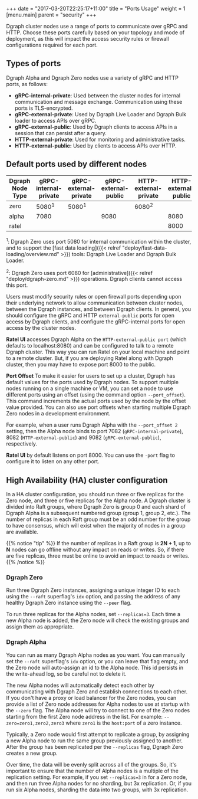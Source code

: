+++
date = "2017-03-20T22:25:17+11:00"
title = "Ports Usage"
weight = 1
[menu.main]
    parent = "security"
+++

Dgraph cluster nodes use a range of ports to communicate over gRPC and HTTP.
Choose these ports carefully based on your topology and mode of deployment, as
this will impact the access security rules or firewall configurations required
for each port.

## Types of ports

Dgraph Alpha and Dgraph Zero nodes use a variety of gRPC and HTTP ports, as
follows:

- **gRPC-internal-private**: Used between the cluster nodes for internal
 communication and message exchange. Communication using these ports is
 TLS-encrypted.
- **gRPC-external-private**: Used by Dgraph Live Loader and Dgraph Bulk loader
 to access APIs over gRPC.
- **gRPC-external-public**: Used by Dgraph clients to access APIs in a session
 that can persist after a query.
- **HTTP-external-private**: Used for monitoring and administrative tasks.
- **HTTP-external-public:** Used by clients to access APIs over HTTP.

## Default ports used by different nodes

 Dgraph Node Type |  gRPC-internal-private | gRPC-external-private | gRPC-external-public | HTTP-external-private | HTTP-external-public
------------------|------------------------|-----------------------|----------------------|-----------------------|---------------------
       zero       |       5080<sup>1</sup> | 5080<sup>1</sup>      |                      | 6080<sup>2</sup>      |
       alpha      |       7080             |                       |     9080             |                       |    8080
       ratel      |                        |                       |                      |                       |    8000


<sup>1</sup>: Dgraph Zero uses port 5080 for internal communication within the
 cluster, and to support the [fast data loading]({{< relref "deploy/fast-data-loading/overview.md" >}})
 tools: Dgraph Live Loader and Dgraph Bulk Loader.

<sup>2</sup>: Dgraph Zero uses port 6080 for
[administrative]({{< relref "deploy/dgraph-zero.md" >}}) operations. Dgraph
clients cannot access this port.

Users must modify security rules or open firewall ports depending upon their
underlying network to allow communication between cluster nodes, between the
Dgraph instances, and between Dgraph clients. In general, you should configure
the gRPC and HTTP `external-public` ports for open access by Dgraph clients,
and configure the gRPC-internal ports for open access by the cluster nodes.

**Ratel UI** accesses Dgraph Alpha on the `HTTP-external-public port` (which defaults to localhost:8080) and can be configured to talk to a remote Dgraph cluster. This
way you can run Ratel on your local machine and point to a remote cluster. But,
if you are deploying Ratel along with Dgraph cluster, then you may have to
expose port 8000 to the public.

**Port Offset** To make it easier for users to set up a cluster, Dgraph has
default values for the ports used by Dgraph nodes. To support multiple nodes
running on a single machine or VM, you can set a node to use different ports
using an offset (using the command option `--port_offset`). This command
increments the actual ports used by the node by the offset value provided. You
can also use port offsets when starting multiple Dgraph Zero nodes in a
development environment.

For example, when a user runs Dgraph Alpha with the `--port_offset 2` setting,
then the Alpha node binds to port 7082 (`gRPC-internal-private`), 8082
(`HTTP-external-public`) and 9082 (`gRPC-external-public`), respectively.

**Ratel UI** by default listens on port 8000. You can use the `-port` flag to
configure it to listen on any other port.

## High Availability (HA) cluster configuration

In a HA cluster configuration, you should run three or five
replicas for the Zero node, and three or five replicas for the Alpha node. A
Dgraph cluster is divided into Raft groups, where Dgraph Zero is group 0 and
each shard of Dgraph Alpha is a subsequent numbered group (group 1, group 2, etc.).
The number of replicas in each Raft group must be an odd number for the group
to have consensus, which will exist when the majority of nodes in a group are
available.

{{% notice "tip" %}}
If the number of replicas in a Raft group is **2N + 1**, up to **N** nodes can
go offline without any impact on reads or writes. So, if there are five
replicas, three must be online to avoid an impact to reads or writes.
{{% /notice %}}

### Dgraph Zero

Run three Dgraph Zero instances, assigning a unique integer ID to each using the
`--raft` superflag's `idx` option, and passing the address of any healthy Dgraph
Zero instance using the `--peer` flag.

To run three replicas for the Alpha nodes, set `--replicas=3`. Each time a new
Alpha node is added, the Zero node will check the existing groups and assign
them as appropriate.

### Dgraph Alpha
You can run as many Dgraph Alpha nodes as you want. You can manually set the
`--raft` superflag's `idx` option, or you can leave that flag empty, and the Zero node will
auto-assign an id to the Alpha node. This id persists in the write-ahead log, so
be careful not to delete it.

The new Alpha nodes will automatically detect each other by communicating with
Dgraph Zero and establish connections to each other. If you don't have a proxy
or load balancer for the Zero nodes, you can provide a list of Zero node
addresses for Alpha nodes to use at startup with the `--zero` flag. The Alpha
node will try to connect to one of the Zero nodes starting from the first Zero
node address in the list. For example:
`--zero=zero1,zero2,zero3` where `zero1` is the `host:port` of a zero instance.

Typically, a Zero node would first attempt to replicate a group, by assigning a
new Alpha node to run the same group previously assigned to another. After the
group has been replicated per the `--replicas` flag, Dgraph Zero creates a new
group.

Over time, the data will be evenly split across all of the groups. So, it's
important to ensure that the number of Alpha nodes is a multiple of the
replication setting. For example, if you set `--replicas=3` in for a Zero node,
and then run three Alpha nodes for no sharding, but 3x replication. Or, if you
run six Alpha nodes, sharding the data into two groups, with 3x replication.
